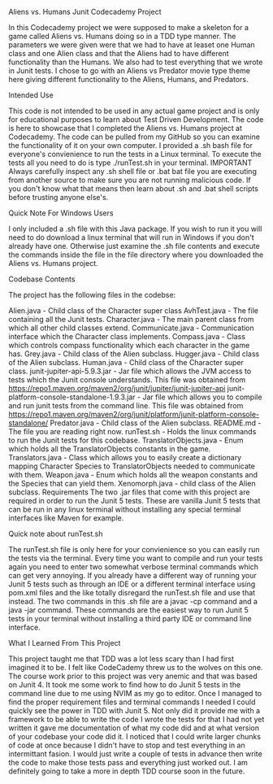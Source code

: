 Aliens vs. Humans Junit Codecademy Project

In this Codecademy project we were supposed to make a skeleton for a game called Aliens vs. Humans doing so in a TDD type manner. The parameters we were given were that we had to have at leaset one Human class and one Alien class and that the Aliens had to have different functionality than the Humans. We also had to test everything that we wrote in Junit tests. I chose to go with an Aliens vs Predator movie type theme here giving different functionality to the Aliens, Humans, and Predators.

Intended Use

This code is not intended to be used in any actual game project and is only for educational purposes to learn about Test Driven Development. The code is here to showcase that I completed the Aliens vs. Humans project at Codecademy. The code can be pulled from my GitHub so you can examine the functionality of it on your own computer. I provided a .sh bash file for everyone's convienience to run the tests in a Linux terminal. To execute the tests all you need to do is type ./runTest.sh in your terminal. IMPORTANT Always carefully inspect any .sh shell file or .bat bat file you are executing from another source to make sure you are not running malicious code. If you don't know what that means then learn about .sh and .bat shell scripts before trusting anyone else's.

Quick Note For Windows Users

I only included a .sh file with this Java package. If you wish to run it you will need to do download a linux terminal that will run in Windows if you don't already have one. Otherwise just examine the .sh file contents and execute the commands inside the file in the file directory where you downloaded the Aliens vs. Humans project.

Codebase Contents

The project has the following files in the codebse:

Alien.java - Child class of the Character super class
AvhTest.java - The file containing all the Junit tests.
Character.java - The main parent class from which all other child classes extend.
Communicate.java - Communication interface which the Character class implements.
Compass.java - Class which controls compass functionality which each character in the game has.
Grey.java - Child class of the Alien subclass.
Hugger.java - Child class of the Alien subclass.
Human.java - Child class of the Character super class.
junit-jupiter-api-5.9.3.jar - Jar file which allows the JVM access to tests which the Junit console understands. This file was obtained from https://repo1.maven.org/maven2/org/junit/jupiter/junit-jupiter-api
junit-platform-console-standalone-1.9.3.jar - Jar file which allows you to compile and run junit tests from the command line. This file was obtained from https://repo1.maven.org/maven2/org/junit/platform/junit-platform-console-standalone/
Predator.java - Child class of the Alien subclass.
README.md - The file you are reading right now.
runTest.sh - Holds the linux commands to run the Junit tests for this codebase.
TranslatorObjects.java - Enum which holds all the TranslatorObjects constants in the game.
Translators.java - Class which allows you to easily create a dictionary mapping Character Species to TranslatorObjects needed to communicate with them.
Weapon.java - Enum which holds all the weapon constants and the Species that can yield them.
Xenomorph.java - child class of the Alien subclass.
Requirements
The two .jar files that come with this project are required in order to run the Junit 5 tests. These are vanilla Junit 5 tests that can be run in any linux terminal without installing any special terminal interfaces like Maven for example.

Quick note about runTest.sh

The runTest.sh file is only here for your convienience so you can easily run the tests via the terminal. Every time you want to compile and run your tests again you need to enter two somewhat verbose terminal commands which can get very annoying. If you already have a different way of running your Junit 5 tests such as through an IDE or a different terminal interface using pom.xml files and the like totally disregard the runTest.sh file and use that instead. The two commands in this .sh file are a javac -cp command and a java -jar command. These commands are the easiest way to run Junit 5 tests in your terminal without installing a third party IDE or command line interface.

What I Learned From This Project

This project taught me that TDD was a lot less scary than I had first imagined it to be. I felt like CodeCademy threw us to the wolves on this one. The course work prior to this project was very anemic and that was based on Junit 4. It took me some work to find how to do Junit 5 tests in the command line due to me using NVIM as my go to editor. Once I managed to find the proper requirement files and terminal commands I needed I could quickly see the power in TDD with Junit 5. Not only did it provide me with a framework to be able to write the code I wrote the tests for that I had not yet written it gave me documentation of what my code did and at what version of your codebase your code did it. I noticed that I could write larger chunks of code at once because I didn't have to stop and test everything in an intermittant fasion. I would just write a couple of tests in advance then write the code to make those tests pass and everything just worked out. I am definitely going to take a more in depth TDD course soon in the future.

